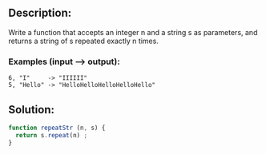 ## Description:

Write a function that accepts an integer n and a string s as parameters, and returns a string of s repeated exactly n times.

### Examples (input --> output):
```
6, "I"     -> "IIIIII"
5, "Hello" -> "HelloHelloHelloHelloHello"
```

 ## Solution:
 
```javascript
function repeatStr (n, s) {
  return s.repeat(n) ;
}
```